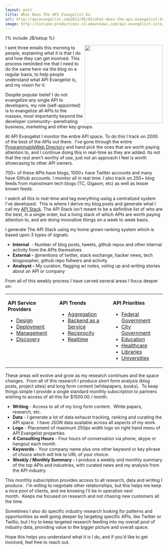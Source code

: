 ```yaml
---
layout: post
title: What Does The API Evangelist Do
url: http://apievangelist.com2013/05/02/what-does-the-api-evangelist-do/
image: http://kinlane-productions.s3.amazonaws.com/api-evangelist-site/blog/kin-lane-in-api-we-trust.png
---
```

{% include JB/setup %}<p>
     <img src="https://s3.amazonaws.com/kinlane-productions/kin-lane/kin-lane-in-api-we-trust.png"  width="250" align="right" />
</p>
<p>
     I sent three emails this morning to people, explaining what it is that I do and how they can get involved. This process reminded me that I need to do the same here via the blog on a regular basis, to help people understand what API Evangelist is, and my vision for it.  
</p>
<p>
     Despite popular belief I do not evangelize any single API to developers, my role (self-appointed) is to evangelize all APIs to the masses, most importantly beyond the developer community--penetrating business, marketing and other key groups.
</p>
<p>
     At API Evangelist I monitor the entire API space. To do this I track on 2000 of the best of the APIs out there.  I've gone through the entire <a href="http://programmableweb.com">ProgrammableWeb Directory</a> and hand pick the ones that are worth paying attention to, and I continue doing this in real-time as they are added. Its not that the rest aren't worthy of use, just not an approach I feel is worth showcasing to other API owners.
</p>
<p>
     700+ of these APIs have blogs, 1000+ have Twitter accounts and many have Github accounts. I monitor all in real time. I also track on 250+ blog feeds from mainstream tech blogs (TC, Gigaom, etc) as well as lesser known feeds.  
</p>
<p>
     I watch all this in real-time and tag everything using a centralized system I've developed.  This is where I derive my blog posts and generate what I call my <a href="http://theapistack.com/">API Stack</a>. The API Stack isn't meant to be a definitive list of who are the best, in a single order, but a living stack of which APIs are worth paying attention to, and are doing innovative things on a week to week basis.
</p>
<p>
     I generate The API Stack using my home grown ranking system which is based upon 3 types of signals: 
</p>
<ul>
     <li>
          <strong>Internal </strong> - Number of blog posts, tweets, github repos and other internal activity from the APIs themselves
     </li>
     <li>
          <strong>External -</strong> @mentions of twitter, stack exchange, hacker news, tech blogosopher, github repo follwers and activity
     </li>
     <li>
          <strong>Analsyst -</strong> My curation, flagging w/ notes, voting up and writing stories about an API or company
     </li>
</ul>
<p>
     From all of this weekly process I have carved several areas I focus deeper on:
</p>
<table cellspacing="2" cellpadding="2" width="95%">
     <tbody>
          <tr>
               <td align="left" valign="top">
                    <p>
                         <strong>API Service Providers</strong>
                    </p>
                    <ul>
                         <li>
                              <a href="http://design.apievangelist.com/">Design</a>
                         </li>
                         <li>
                              <a href="http://design.apievangelist.com/">Deployment</a>
                         </li>
                         <li>
                              <a href="http://design.apievangelist.com/">Management</a>
                         </li>
                         <li>
                              <a href="http://design.apievangelist.com/">Discovery</a>
                         </li>
                    </ul>
               </td>
               <td align="left" valign="top">
                    <p>
                         <strong>API Trends</strong>
                    </p>
                    <ul>
                         <li>
                              <a href="http://aggregation.apievangelist.com/">Aggregation</a>
                         </li>
                         <li>
                              <a href="http://baas.apievangelist.com/">Backend as a Service</a>
                         </li>
                         <li>
                              <a href="http://reciprocity.apievangelist.com/">Reciprocity</a>
                         </li>
                         <li>
                              <a href="http://realtime.apievangelist.com/">Realtime</a>
                         </li>
                    </ul>
               </td>
               <td align="left" valign="top">
                    <p>
                         <strong>API Priorities</strong>
                    </p>
                    <ul>
                         <li>
                              <a href="http://federal-government.apievangelist.com/">Federal Government</a>
                         </li>
                         <li>
                              <a href="http://city-government.apievangelist.com/">City Government</a>
                         </li>
                         <li>
                              <a href="http://education.apievangelist.com/">Education</a>
                         </li>
                         <li>
                              <a href="http://healthcare.apievangelist.com/">Healthcare</a>
                         </li>
                         <li>
                              <a href="http://libraries.apievangelist.com/">Libraries</a>
                         </li>
                         <li>
                              <a href="http://university.apievangelist.com/">Universities</a>
                         </li>
                    </ul>
               </td>
          </tr>
     </tbody>
</table>
<p>
     These areas will evolve and grow as my research continues and the space changes.  From all of this research I produce short form analysis (blog posts, project sites) and long form content (whitepapers, books).  To keep things simple I provide a single standard monthly subscription to partners wishing to access of all this for $1500.00 / month.
</p>
<ul>
     <li class="li4">
          <strong>Writing </strong>- Access to all of my long form content.  White papers, research, etc.
     </li>
     <li class="li4">
          <strong>Data</strong> - I generate a lot of data exhaust tracking, ranking and curating the API space.  I have JSON data available across all aspects of my work.
     </li>
     <li class="li4">
          <strong>Logo</strong> - Placement of maximum 250px width logo on right hand menu of API Evangelist properties.
     </li>
     <li class="li4">
          <strong>4 Consulting Hours</strong> - Four hours of conversation via phone, skype or hangout each month.
     </li>
     <li class="li4">
          <strong>Keywords</strong> - Your company name plus one other keyword or key phrase of choice which will link to URL of your choice.
     </li>
     <li class="li4">
          <strong>Weekly / Monthly Summary -</strong> I produce a weekly and monthly summary of the top APIs and industries, with curated news and my analysis from the API industry.
     </li>
</ul>
<p>
     This monthly subscription provides access to all research, data and writing I produce.  I'm willing to negotiate other relationships, but this helps me keep a nice pool of clients, and me knowing I'll be in operation next month.  Keeps me focused on research and not chasing new customers all the time.
</p>
<p>
     Sometimes I also do specific industry research looking for patterns and opportunities as well going deeper by targeting specific APIs, like Twitter or Twillio, but I try to keep targeted research feeding into my overall pool of industry data, providing value to the bigger picture and overall space.
</p>
<p>
     Hope this helps you understand what it is I do, and if you'd like to get involved, feel free to reach out.
</p>
